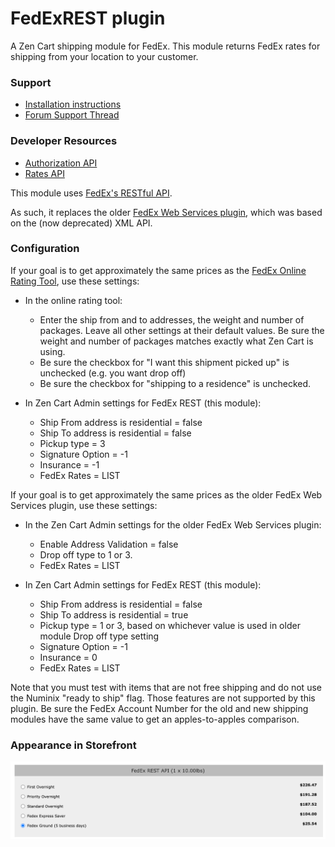 # FedExREST plugin

A Zen Cart shipping module for FedEx.  This module returns FedEx rates for shipping from your location to your customer.

### Support

- [Installation instructions](https://github.com/scottcwilson/zencart_fedexrest/wiki/Installation-Instructions)
- [Forum Support Thread](https://www.zen-cart.com/showthread.php?229562-FedEx-Shipping-using-REST-API)

### Developer Resources

- [Authorization API](https://developer.fedex.com/api/en-mx/catalog/authorization/v1/docs.html)
- [Rates API](https://developer.fedex.com/api/en-mx/catalog/rate.html#/api)


This module uses [FedEx's RESTful API](https://developer.fedex.com/api/en-mx/catalog.html).

As such, it replaces the older [FedEx Web Services plugin](https://www.zen-cart.com/downloads.php?do=file&id=1784), which was based on the (now deprecated) XML API.

### Configuration 

If your goal is to get approximately the same prices as the [FedEx Online Rating Tool](https://www.fedex.com/en-us/online/rating.html#), use these settings: 

- In the online rating tool: 
  - Enter the ship from and to addresses, the weight and number of packages.  Leave all other settings at their default values.   Be sure the weight and number of packages matches exactly what Zen Cart is using.
  - Be sure the checkbox for "I want this shipment picked up" is unchecked (e.g. you want drop off)
  - Be sure the checkbox for "shipping to a residence" is unchecked.

- In Zen Cart Admin settings for FedEx REST (this module): 
  - Ship From address is residential = false
  - Ship To address is residential = false
  - Pickup type = 3
  - Signature Option = -1 
  - Insurance = -1 
  - FedEx Rates = LIST 

If your goal is to get approximately the same prices as the older FedEx Web Services plugin, use these settings:

- In the Zen Cart Admin settings for the older FedEx Web Services plugin: 
  - Enable Address Validation = false
  - Drop off type to 1 or 3. 
  - FedEx Rates = LIST 

- In Zen Cart Admin settings for FedEx REST (this module): 
  - Ship From address is residential = false
  - Ship To address is residential = true 
  - Pickup type = 1 or 3, based on whichever value is used in older module Drop off type setting
  - Signature Option = -1 
  - Insurance = 0 
  - FedEx Rates = LIST 

Note that you must test with items that are not free shipping and do not use the Numinix "ready to ship" flag.  Those features are not supported by this plugin. 
Be sure the FedEx Account Number for the old and new shipping modules have the same value to get an apples-to-apples comparison.

### Appearance in Storefront
![FedEx quotes in the Storefront](images/doc_storefront.png)

